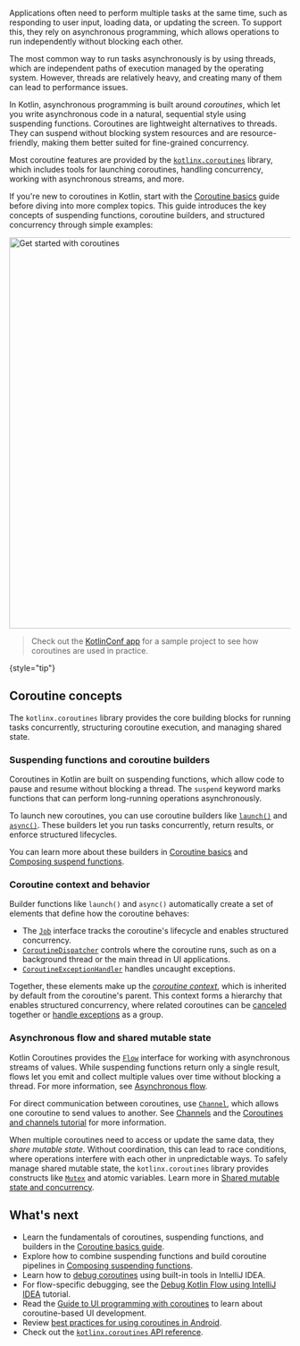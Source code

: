 [//]: # (title: Coroutines)

Applications often need to perform multiple tasks at the same time, such as responding to user input, loading data, or updating the screen.
To support this, they rely on asynchronous programming, which allows operations to run independently without blocking each other.

The most common way to run tasks asynchronously is by using threads, which are independent paths of execution managed by the operating system.
However, threads are relatively heavy, and creating many of them can lead to performance issues.

In Kotlin, asynchronous programming is built around _coroutines_, which let you write asynchronous code in a natural, sequential style using suspending functions.
Coroutines are lightweight alternatives to threads.
They can suspend without blocking system resources and are resource-friendly, making them better suited for fine-grained concurrency.

Most coroutine features are provided by the [`kotlinx.coroutines`](https://github.com/Kotlin/kotlinx.coroutines) library,
which includes tools for launching coroutines, handling concurrency, working with asynchronous streams, and more.

If you're new to coroutines in Kotlin, start with the [Coroutine basics](coroutines-basics.md) guide before diving into more complex topics.
This guide introduces the key concepts of suspending functions, coroutine builders, and structured concurrency through simple examples:

<a href="coroutines-basics.md"><img src="get-started-coroutines.svg" width="700" alt="Get started with coroutines" style="block"/></a>

> Check out the [KotlinConf app](https://github.com/JetBrains/kotlinconf-app) for a sample project to see how coroutines are used in practice.
> 
{style="tip"}

## Coroutine concepts

The `kotlinx.coroutines` library provides the core building blocks for running tasks concurrently, structuring coroutine execution, and managing shared state.

### Suspending functions and coroutine builders

Coroutines in Kotlin are built on suspending functions, which allow code to pause and resume without blocking a thread.
The `suspend` keyword marks functions that can perform long-running operations asynchronously.

To launch new coroutines, you can use coroutine builders like [`launch()`](https://kotlinlang.org/api/kotlinx.coroutines/kotlinx-coroutines-core/kotlinx.coroutines/launch.html) and [`async()`](https://kotlinlang.org/api/kotlinx.coroutines/kotlinx-coroutines-core/kotlinx.coroutines/async.html).
These builders let you run tasks concurrently, return results, or enforce structured lifecycles.

You can learn more about these builders in [Coroutine basics](coroutine-basics.md) and [Composing suspend functions](coroutines-and-channels.md).

### Coroutine context and behavior

Builder functions like `launch()` and `async()` automatically create a set of elements that define how the coroutine behaves:

* The [`Job`](https://kotlinlang.org/api/kotlinx.coroutines/kotlinx-coroutines-core/kotlinx.coroutines/-job/) interface tracks the coroutine's lifecycle and enables structured concurrency.
* [`CoroutineDispatcher`](https://kotlinlang.org/api/kotlinx.coroutines/kotlinx-coroutines-core/kotlinx.coroutines/-coroutine-dispatcher/) controls where the coroutine runs, such as on a background thread or the main thread in UI applications.
* [`CoroutineExceptionHandler`](https://kotlinlang.org/api/kotlinx.coroutines/kotlinx-coroutines-core/kotlinx.coroutines/-coroutine-exception-handler/) handles uncaught exceptions.

Together, these elements make up the [_coroutine context_](coroutine-context-and-dispatchers.md), which is inherited by default from the coroutine's parent.
This context forms a hierarchy that enables structured concurrency, where related coroutines can be [canceled](cancellation-and-timeouts.md) together or [handle exceptions](exception-handling.md) as a group.

### Asynchronous flow and shared mutable state

Kotlin Coroutines provides the [`Flow`](https://kotlinlang.org/api/kotlinx.coroutines/kotlinx-coroutines-core/kotlinx.coroutines.flow/-flow/) interface for working with asynchronous streams of values.
While suspending functions return only a single result, flows let you emit and collect multiple values over time without blocking a thread.
For more information, see [Asynchronous flow](flow.md).

For direct communication between coroutines, use [`Channel`](https://kotlinlang.org/api/kotlinx.coroutines/kotlinx-coroutines-core/kotlinx.coroutines.channels/-channel/), which allows one coroutine to send values to another.
See [Channels](channels.md) and the [Coroutines and channels tutorial](coroutines-and-channels.md) for more information.

When multiple coroutines need to access or update the same data, they _share mutable state_.
Without coordination, this can lead to race conditions, where operations interfere with each other in unpredictable ways.
To safely manage shared mutable state, the `kotlinx.coroutines` library provides constructs like [`Mutex`](https://kotlinlang.org/api/kotlinx.coroutines/kotlinx-coroutines-core/kotlinx.coroutines.sync/-mutex/) and atomic variables.
Learn more in [Shared mutable state and concurrency](shared-mutable-state-and-concurrency.md).

## What's next

* Learn the fundamentals of coroutines, suspending functions, and builders in the [Coroutine basics guide](coroutines-basics.md).
* Explore how to combine suspending functions and build coroutine pipelines in [Composing suspending functions](coroutine-context-and-dispatchers.md).
* Learn how to [debug coroutines](debug-coroutines-with-idea.md) using built-in tools in IntelliJ IDEA.
* For flow-specific debugging, see the [Debug Kotlin Flow using IntelliJ IDEA](debug-flow-with-idea.md) tutorial.
* Read the [Guide to UI programming with coroutines](https://github.com/Kotlin/kotlinx.coroutines/blob/master/ui/coroutines-guide-ui.md) to learn about coroutine-based UI development.
* Review [best practices for using coroutines in Android](https://developer.android.com/kotlin/coroutines/coroutines-best-practices).
* Check out the [`kotlinx.coroutines` API reference](https://kotlinlang.org/api/kotlinx.coroutines/).
